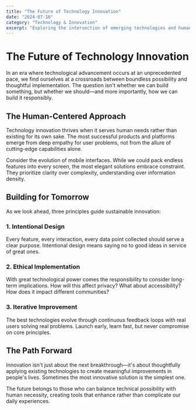 ```yaml
---
title: "The Future of Technology Innovation"
date: "2024-07-10"
category: "Technology & Innovation"
excerpt: "Exploring the intersection of emerging technologies and human-centered design in shaping our digital future."
---
```


# The Future of Technology Innovation

In an era where technological advancement occurs at an unprecedented pace, we find ourselves at a crossroads between boundless possibility and thoughtful implementation. The question isn't whether we can build something, but whether we should—and more importantly, how we can build it responsibly.

## The Human-Centered Approach

Technology innovation thrives when it serves human needs rather than existing for its own sake. The most successful products and platforms emerge from deep empathy for user problems, not from the allure of cutting-edge capabilities alone.

Consider the evolution of mobile interfaces. While we could pack endless features into every screen, the most elegant solutions embrace constraint. They prioritize clarity over complexity, understanding over information density.

## Building for Tomorrow

As we look ahead, three principles guide sustainable innovation:

### 1. Intentional Design
Every feature, every interaction, every data point collected should serve a clear purpose. Intentional design means saying no to good ideas in service of great ones.

### 2. Ethical Implementation
With great technological power comes the responsibility to consider long-term implications. How will this affect privacy? What about accessibility? How does it impact different communities?

### 3. Iterative Improvement
The best technologies evolve through continuous feedback loops with real users solving real problems. Launch early, learn fast, but never compromise on core principles.

## The Path Forward

Innovation isn't just about the next breakthrough—it's about thoughtfully applying existing technologies to create meaningful improvements in people's lives. Sometimes the most innovative solution is the simplest one.

The future belongs to those who can balance technical possibility with human necessity, creating tools that enhance rather than complicate our daily experiences.
